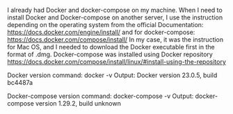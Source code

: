 I already had Docker and docker-compose on my machine. When I need to install Docker and Docker-compose on another server, I use the instruction depending on the operating system from the official Documentation: https://docs.docker.com/engine/install/ and for docker-compose: https://docs.docker.com/compose/install/
In my case, it was the instruction for Mac OS, and I needed to download the Docker executable first in the format of .dmg. Docker-compose was installed using Docker repository https://docs.docker.com/compose/install/linux/#install-using-the-repository

Docker version command: docker -v
Output: Docker version 23.0.5, build bc4487a

Docker-compose version command: docker-compose -v
Output: docker-compose version 1.29.2, build unknown

